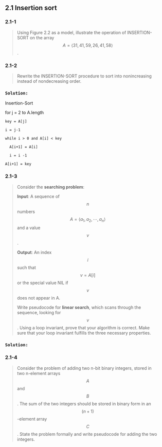 ## 2.1 Insertion sort

### 2.1-1

> Using Figure 2.2 as a model, illustrate the operation of INSERTION-SORT on the array $$A = \left \langle 31, 41, 59, 26, 41, 58 \right \rangle$$.


### 2.1-2

> Rewrite the INSERTION-SORT procedure to sort into nonincreasing instead of nondecreasing order.

### `Solution:`

Insertion-Sort

  for j = 2 to A.length
  
    key = A[j]
    
    i = j-1
    
    while i > 0 and A[i] < key
    
      A[i+1] = A[i]
      
      i = i -1
      
    A[i+1] = key

### 2.1-3

> Consider the __searching problem__:
>
> __Input__: A sequence of $$n$$ numbers $$A = \left \langle a_1, a_2, \cdots, a_n\right \rangle$$ and a value $$v$$.
>
> __Output__: An index $$i$$ such that $$v=A[i]$$ or the special value NIL if $$v$$ does not appear in A.
>
> Write pseudocode for __linear search__, which scans through the sequence, looking for $$v$$. Using a loop invariant, prove that your algorithm is correct. Make sure that your loop invariant fulfills the three necessary properties.

### `Solution:`


### 2.1-4

> Consider the problem of adding two n-bit binary integers, stored in two n-element arrays $$A$$ and $$B$$. The sum of the two integers should be stored in binary form in an $$(n+1)$$-element array $$C$$. State the problem formally and write pseudocode for adding the two integers.

